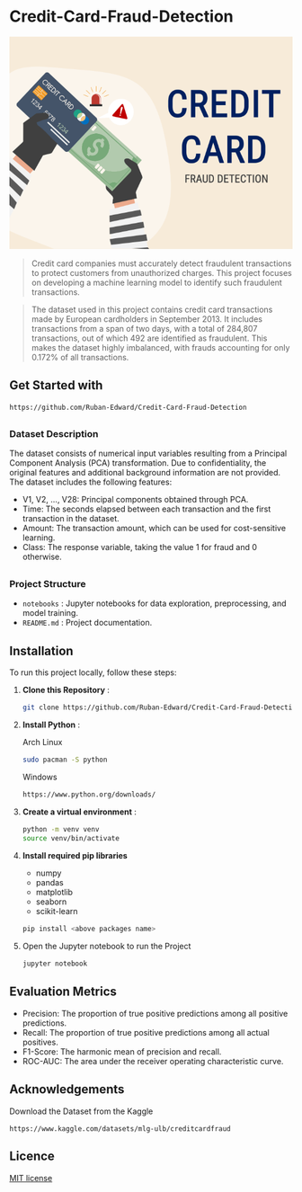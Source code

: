 # Credit-Card-Fraud-Detection
<img src="img/credit-card-fraud-detection.png">

> Credit card companies must accurately detect fraudulent transactions to protect customers from unauthorized charges. This project focuses on developing a machine learning model to identify such fraudulent transactions.

> The dataset used in this project contains credit card transactions made by European cardholders in September 2013. It includes transactions from a span of two days, with a total of 284,807 transactions, out of which 492 are identified as fraudulent. This makes the dataset highly imbalanced, with frauds accounting for only 0.172% of all transactions.

## <h2>Get Started with </h2>

```bash
https://github.com/Ruban-Edward/Credit-Card-Fraud-Detection
```
## <h3>Dataset Description</h3>
The dataset consists of numerical input variables resulting from a Principal Component Analysis (PCA) transformation. Due to confidentiality, the original features and additional background information are not provided. The dataset includes the following features:

* V1, V2, ..., V28: Principal components obtained through PCA.
* Time: The seconds elapsed between each transaction and the first transaction in the dataset.
* Amount: The transaction amount, which can be used for cost-sensitive learning.
* Class: The response variable, taking the value 1 for fraud and 0 otherwise.

## <h3>Project Structure</h3>

* `notebooks` : Jupyter notebooks for data exploration, preprocessing, and model training.
* ``README.md`` : Project documentation.

## <h2>Installation</h2>
To run this project locally, follow these steps:
1. **Clone this Repository** :
   ```bash
   git clone https://github.com/Ruban-Edward/Credit-Card-Fraud-Detection
   ```

2. **Install Python** :
   
   Arch Linux
   ```bash
   sudo pacman -S python
   ```
   Windows
   ```bash
   https://www.python.org/downloads/
   ```
4. **Create a virtual environment** :
   ```bash
   python -m venv venv
   source venv/bin/activate
   ```
5. **Install required pip libraries**
   * numpy
   * pandas
   * matplotlib
   * seaborn
   * scikit-learn
   ```bash
   pip install <above packages name>
   ```

6. Open the Jupyter notebook to run the Project
   ```bash
   jupyter notebook
   ```
   
## <h2>Evaluation Metrics</h2>

* Precision: The proportion of true positive predictions among all positive predictions.
* Recall: The proportion of true positive predictions among all actual positives.
* F1-Score: The harmonic mean of precision and recall.
* ROC-AUC: The area under the receiver operating characteristic curve.

## <h2>Acknowledgements</h2>

Download the Dataset from the Kaggle
```
https://www.kaggle.com/datasets/mlg-ulb/creditcardfraud
```

## <h2>Licence</h2>
[MIT license](LICENSE.md)


